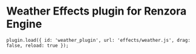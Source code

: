 # Weather Effects plugin for Renzora Engine

```
plugin.load({ id: 'weather_plugin', url: 'effects/weather.js', drag: false, reload: true });
```